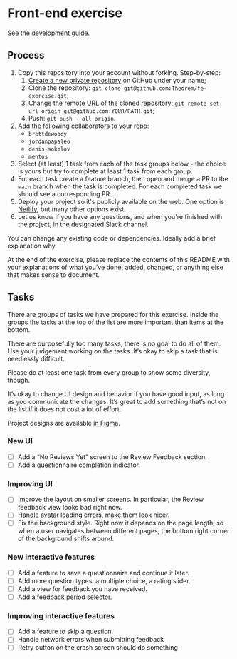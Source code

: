 # Front-end exercise

See the [development guide](./CONTRIBUTING.md).

## Process

1. Copy this repository into your account without forking. Step-by-step:
   1. [Create a new private repository](https://github.com/new) on GitHub under your name;
   2. Clone the repository: `git clone git@github.com:Theorem/fe-exercise.git`;
   3. Change the remote URL of the cloned repository: `git remote set-url origin git@github.com:YOUR/PATH.git`;
   4. Push: `git push --all origin`.
2. Add the following collaborators to your repo:
   - `brettdewoody`
   - `jordanpapaleo`
   - `denis-sokolov`
   - `mentos`
3. Select (at least) 1 task from each of the task groups below - the choice is yours but try to complete at least 1 task from each group.
4. For each task create a feature branch, then open and merge a PR to the `main` branch when the task is completed. For each completed task we should see a corresponding PR.
5. Deploy your project so it's publicly available on the web. One option is [Netlify](https://www.netlify.com/), but many other options exist.
6. Let us know if you have any questions, and when you're finished with the project, in the designated Slack channel.

You can change any existing code or dependencies. Ideally add a brief explanation why.

At the end of the exercise, please replace the contents of this README with your explanations of what you’ve done, added, changed, or anything else that makes sense to document.

## Tasks

There are groups of tasks we have prepared for this exercise. Inside the groups the tasks at the top of the list are more important than items at the bottom.

There are purposefully too many tasks, there is no goal to do all of them. Use your judgement working on the tasks. It’s okay to skip a task that is needlessly difficult.

Please do at least one task from every group to show some diversity, though.

It’s okay to change UI design and behavior if you have good input, as long as you communicate the changes. It’s great to add something that’s not on the list if it does not cost a lot of effort.

Project designs are available [in Figma](https://www.figma.com/file/0502uQRIymsq7BEQBhid91bV/Untitled?node-id=0%3A1).

### New UI

- [ ] Add a “No Reviews Yet” screen to the Review Feedback section.
- [ ] Add a questionnaire completion indicator.

### Improving UI

- [ ] Improve the layout on smaller screens. In particular, the Review feedback view looks bad right now.
- [ ] Handle avatar loading errors, make them look nicer.
- [ ] Fix the background style. Right now it depends on the page length, so when a user navigates between different pages, the bottom right corner of the background shifts around.

### New interactive features

- [ ] Add a feature to save a questionnaire and continue it later.
- [ ] Add more question types: a multiple choice, a rating slider.
- [ ] Add a view for feedback you have received.
- [ ] Add a feedback period selector.

### Improving interactive features

- [ ] Add a feature to skip a question.
- [ ] Handle network errors when submitting feedback
- [ ] Retry button on the crash screen should do something
